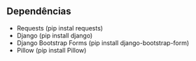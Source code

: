 <h2>Dependências</h2>
<ul>
  <li>Requests (pip instal requests)</li>
  <li>Django (pip install django)</li>
  <li>Django Bootstrap Forms (pip install django-bootstrap-form)</li>
  <li>Pillow (pip install Pillow)</li>
</ul>
